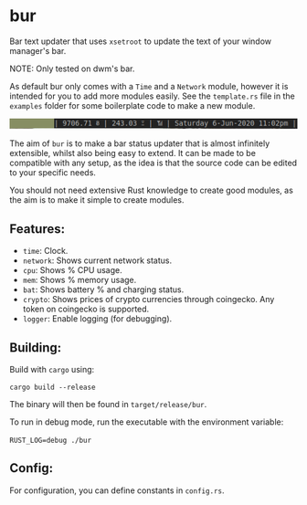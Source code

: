 # bur

Bar text updater that uses `xsetroot` to update the text of your window manager's bar.

NOTE: Only tested on dwm's bar.

As default bur only comes with a `Time` and a `Network` module, however it is intended for you to add more modules easily. See the `template.rs` file in
the `examples` folder for some boilerplate code to make a new module.

![Example](example.png)

The aim of `bur` is to make a bar status updater that is almost infinitely extensible, whilst also being easy to extend. It can be made to be compatible
with any setup, as the idea is that the source code can be edited to your specific needs.

You should not need extensive Rust knowledge to create good modules, as the aim is to make it simple to create modules.

## Features:

- `time`: Clock.
- `network`: Shows current network status.
- `cpu`: Shows % CPU usage.
- `mem`: Shows % memory usage.
- `bat`: Shows battery % and charging status.
- `crypto`: Shows prices of crypto currencies through coingecko. Any token on coingecko is supported.
- `logger`: Enable logging (for debugging).

## Building:

Build with `cargo` using:

```
cargo build --release
```

The binary will then be found in `target/release/bur`.

To run in debug mode, run the executable with the environment variable:

`RUST_LOG=debug ./bur`

## Config:

For configuration, you can define constants in `config.rs`.
